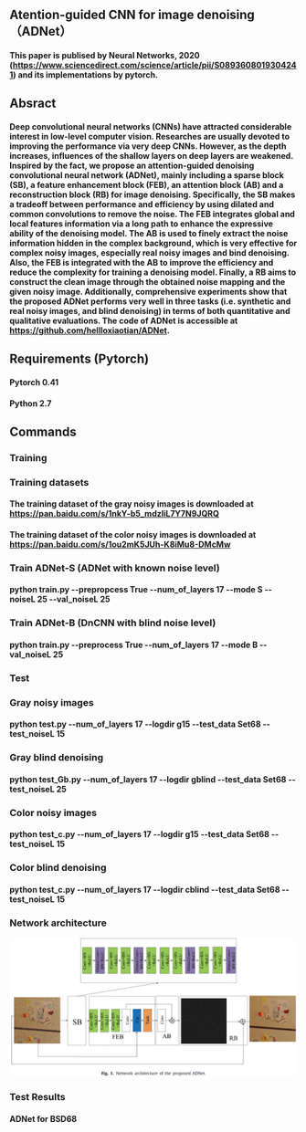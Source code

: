 ## Atention-guided CNN for image denoising（ADNet）
#### This paper is publised by Neural Networks, 2020 (https://www.sciencedirect.com/science/article/pii/S0893608019304241) and its implementations by pytorch.

## Absract
#### Deep convolutional neural networks (CNNs) have attracted considerable interest in low-level computer vision. Researches are usually devoted to improving the performance via very deep CNNs. However, as the depth increases, influences of the shallow layers on deep layers are weakened. Inspired by the fact, we propose an attention-guided denoising convolutional neural network (ADNet), mainly including a sparse block (SB), a feature enhancement block (FEB), an attention block (AB) and a reconstruction block (RB) for image denoising. Specifically, the SB makes a tradeoff between performance and efficiency by using dilated and common convolutions to remove the noise. The FEB integrates global and local features information via a long path to enhance the expressive ability of the denoising model. The AB is used to finely extract the noise information hidden in the complex background, which is very effective for complex noisy images, especially real noisy images and bind denoising. Also, the FEB is integrated with the AB to improve the efficiency and reduce the complexity for training a denoising model. Finally, a RB aims to construct the clean image through the obtained noise mapping and the given noisy image. Additionally, comprehensive experiments show that the proposed ADNet performs very well in three tasks (i.e. synthetic and real noisy images, and blind denoising) in terms of both quantitative and qualitative evaluations. The code of ADNet is accessible at https://github.com/hellloxiaotian/ADNet.

## Requirements (Pytorch)
#### Pytorch 0.41
#### Python 2.7



## Commands
### Training
### Training datasets 
#### The  training dataset of the gray noisy images is downloaded at https://pan.baidu.com/s/1nkY-b5_mdzliL7Y7N9JQRQ
#### The  training dataset of the color noisy images is downloaded at https://pan.baidu.com/s/1ou2mK5JUh-K8iMu8-DMcMw

### Train ADNet-S (ADNet with known noise level)
#### python train.py --prepropcess True --num_of_layers 17 --mode S --noiseL 25 --val_noiseL 25

### Train ADNet-B (DnCNN with blind noise level)
#### python train.py --preprocess True --num_of_layers 17 --mode B --val_noiseL 25

### Test 
### Gray noisy images
#### python test.py --num_of_layers 17 --logdir g15 --test_data Set68 --test_noiseL 15 
### Gray blind denoising
#### python test_Gb.py --num_of_layers 17 --logdir gblind --test_data Set68 --test_noiseL 25 

### Color noisy images
#### python test_c.py --num_of_layers 17 --logdir g15 --test_data Set68 --test_noiseL 15 
### Color blind denoising
#### python test_c.py --num_of_layers 17 --logdir cblind --test_data Set68 --test_noiseL 15

### Network architecture
![RUNOOB 图标](./networkandresult/1.png)

### Test Results
#### ADNet for BSD68


